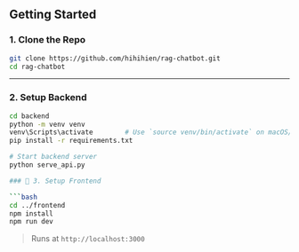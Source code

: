 ## Getting Started

### 1. Clone the Repo

```bash
git clone https://github.com/hihihien/rag-chatbot.git
cd rag-chatbot
```

---

### 2. Setup Backend

```bash
cd backend
python -m venv venv
venv\Scripts\activate        # Use `source venv/bin/activate` on macOS/Linux
pip install -r requirements.txt

# Start backend server
python serve_api.py

### 🔹 3. Setup Frontend

```bash
cd ../frontend
npm install
npm run dev
```
> Runs at `http://localhost:3000`
